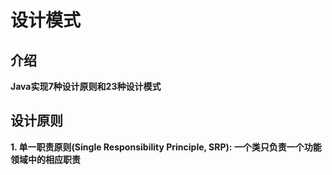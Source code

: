 # 设计模式

## 介绍

**Java实现7种设计原则和23种设计模式**

## 设计原则

**1. 单一职责原则(Single Responsibility Principle, SRP): 一个类只负责一个功能领域中的相应职责**